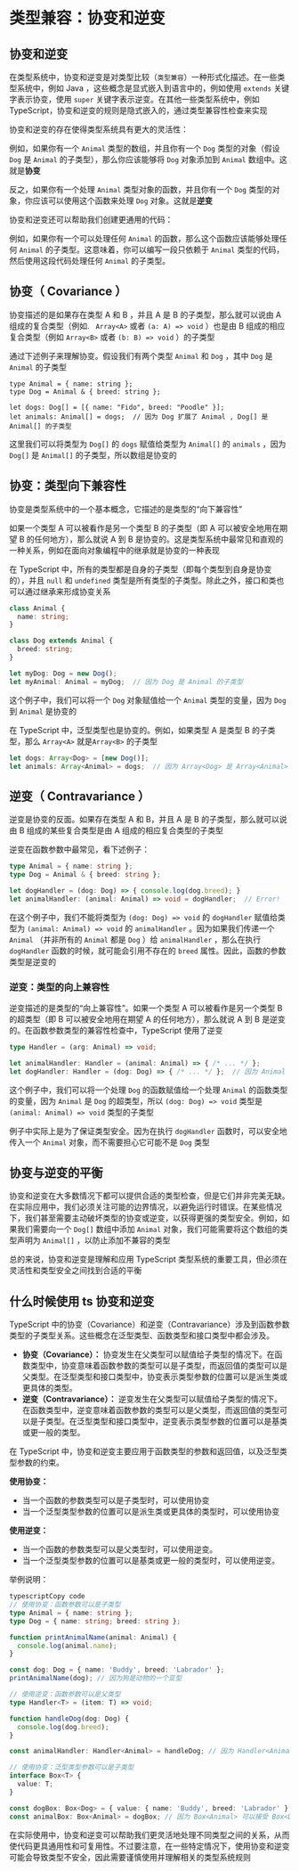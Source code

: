 # 类型兼容：协变和逆变

## 协变和逆变

在类型系统中，协变和逆变是对类型比较（`类型兼容`）一种形式化描述。在一些类型系统中，例如  Java ，这些概念是显式嵌入到语言中的，例如使用 `extends` 关键字表示协变，使用 `super` 关键字表示逆变。在其他一些类型系统中，例如 TypeScript，协变和逆变的规则是隐式嵌入的，通过类型兼容性检查来实现

协变和逆变的存在使得类型系统具有更大的灵活性：

例如，如果你有一个 `Animal` 类型的数组，并且你有一个   `Dog` 类型的对象（假设 `Dog`  是 `Animal` 的子类型），那么你应该能够将 `Dog`  对象添加到 `Animal` 数组中。这就是**协变**

反之，如果你有一个处理 `Animal` 类型对象的函数，并且你有一个 `Dog` 类型的对象，你应该可以使用这个函数来处理 `Dog`  对象。这就是**逆变**

协变和逆变还可以帮助我们创建更通用的代码：

例如，如果你有一个可以处理任何 `Animal` 的函数，那么这个函数应该能够处理任何 `Animal` 的子类型。这意味着，你可以编写一段只依赖于 `Animal` 类型的代码，然后使用这段代码处理任何 `Animal` 的子类型。



## 协变（ Covariance ）

协变描述的是如果存在类型 A 和 B ，并且 A 是 B 的子类型，那么就可以说由 A 组成的复合类型（例如.   ` Array<A>` 或者 `(a: A) => void` ）也是由 B 组成的相应复合类型（例如 `Array<B>` 或者 `(b: B) => void` ）的子类型

通过下述例子来理解协变。假设我们有两个类型 `Animal` 和 `Dog` ，其中 `Dog` 是 `Animal` 的子类型



```TS
type Animal = { name: string };
type Dog = Animal & { breed: string };

let dogs: Dog[] = [{ name: "Fido", breed: "Poodle" }];
let animals: Animal[] = dogs;  // 因为 Dog 扩展了 Animal , Dog[] 是 Animal[] 的子类型

```



这里我们可以将类型为 `Dog[]` 的 `dogs` 赋值给类型为 `Animal[]` 的 `animals` ，因为 `Dog[]` 是 `Animal[]` 的子类型，所以数组是协变的



## 协变：类型向下兼容性

协变是类型系统中的一个基本概念，它描述的是类型的“向下兼容性”

如果一个类型 A 可以被看作是另一个类型 B 的子类型（即 A 可以被安全地用在期望 B 的任何地方），那么就说 A 到 B 是协变的。这是类型系统中最常见和直观的一种关系，例如在面向对象编程中的继承就是协变的一种表现

在 TypeScript 中，所有的类型都是自身的子类型（即每个类型到自身是协变的），并且 `null` 和 `undefined` 类型是所有类型的子类型。除此之外，接口和类也可以通过继承来形成协变关系



```ts
class Animal {
  name: string;
}

class Dog extends Animal {
  breed: string;
}

let myDog: Dog = new Dog();
let myAnimal: Animal = myDog;  // 因为 Dog 是 Animal 的子类型

```



这个例子中，我们可以将一个 `Dog` 对象赋值给一个 `Animal` 类型的变量，因为 `Dog` 到 `Animal` 是协变的

在 TypeScript 中，泛型类型也是协变的。例如，如果类型 A 是类型 B 的子类型，那么 `Array<A>` 就是`Array<B>` 的子类型



```ts
let dogs: Array<Dog> = [new Dog()];
let animals: Array<Animal> = dogs;  // 因为 Array<Dog> 是 Array<Animal> 的子类型

```



## 逆变（ Contravariance ）

逆变是协变的反面。如果存在类型 A 和 B，并且 A 是 B 的子类型，那么就可以说由 B 组成的某些复合类型是由 A 组成的相应复合类型的子类型

逆变在函数参数中最常见，看下述例子：

```ts
type Animal = { name: string };
type Dog = Animal & { breed: string };

let dogHandler = (dog: Dog) => { console.log(dog.breed); }
let animalHandler: (animal: Animal) => void = dogHandler;  // Error! 

```



在这个例子中，我们不能将类型为  `(dog: Dog) => void`  的  `dogHandler`  赋值给类型为 `(animal: Animal) => void` 的 `animalHandler` 。因为如果我们传递一个 `Animal` （并非所有的 `Animal` 都是 `Dog` ）给 `animalHandler` ，那么在执行 `dogHandler` 函数的时候，就可能会引用不存在的  `breed` 属性。因此，函数的参数类型是逆变的



### 逆变：类型的向上兼容性

逆变描述的是类型的“向上兼容性”。如果一个类型 A 可以被看作是另一个类型 B 的超类型（即 B 可以被安全地用在期望 A 的任何地方），那么就说 A 到 B 是逆变的。在函数参数类型的兼容性检查中，TypeScript 使用了逆变



```ts
type Handler = (arg: Animal) => void;

let animalHandler: Handler = (animal: Animal) => { /* ... */ };
let dogHandler: Handler = (dog: Dog) => { /* ... */ };  // 因为 Animal 是 Dog 的超类型

```



这个例子中，我们可以将一个处理 `Dog` 的函数赋值给一个处理 `Animal` 的函数类型的变量，因为 `Animal` 是 `Dog` 的超类型，所以 `(dog: Dog) => void` 类型是 `(animal: Animal) => void` 类型的子类型

例子中实际上是为了保证类型安全。因为在执行 `dogHandler`  函数时，可以安全地传入一个 `Animal` 对象，而不需要担心它可能不是 `Dog` 类型



## 协变与逆变的平衡

协变和逆变在大多数情况下都可以提供合适的类型检查，但是它们并非完美无缺。在实际应用中，我们必须关注可能的边界情况，以避免运行时错误。在某些情况下，我们甚至需要主动破坏类型的协变或逆变，以获得更强的类型安全。例如，如果我们需要向一个 `Dog[]` 数组中添加 `Animal` 对象，我们可能需要将这个数组的类型声明为 `Animal[]` ，以防止添加不兼容的类型

总的来说，协变和逆变是理解和应用 TypeScript 类型系统的重要工具，但必须在灵活性和类型安全之间找到合适的平衡



## 什么时候使用 ts 协变和逆变

TypeScript 中的协变（Covariance）和逆变（Contravariance）涉及到函数参数类型的子类型关系。这些概念在泛型类型、函数类型和接口类型中都会涉及。

- **协变（Covariance）：** 协变发生在父类型可以赋值给子类型的情况下。在函数类型中，协变意味着函数参数的类型可以是子类型，而返回值的类型可以是父类型。在泛型类型和接口类型中，协变表示类型参数的位置可以是派生类或更具体的类型。
- **逆变（Contravariance）：** 逆变发生在父类型可以赋值给子类型的情况下。在函数类型中，逆变意味着函数参数的类型可以是父类型，而返回值的类型可以是子类型。在泛型类型和接口类型中，逆变表示类型参数的位置可以是基类或更一般的类型。

在 TypeScript 中，协变和逆变主要应用于函数类型的参数和返回值，以及泛型类型参数的约束。

**使用协变：**

- 当一个函数的参数类型可以是子类型时，可以使用协变
- 当一个泛型类型参数的位置可以是派生类或更具体的类型时，可以使用协变

**使用逆变：**

- 当一个函数的参数类型可以是父类型时，可以使用逆变。
- 当一个泛型类型参数的位置可以是基类或更一般的类型时，可以使用逆变。

举例说明：

```typescript
typescriptCopy code
// 使用协变：函数参数可以是子类型
type Animal = { name: string };
type Dog = { name: string; breed: string };

function printAnimalName(animal: Animal) {
  console.log(animal.name);
}

const dog: Dog = { name: 'Buddy', breed: 'Labrador' };
printAnimalName(dog); // 因为狗是动物的一个亚型

// 使用逆变：函数参数可以是父类型
type Handler<T> = (item: T) => void;

function handleDog(dog: Dog) {
  console.log(dog.breed);
}

const animalHandler: Handler<Animal> = handleDog; // 因为 Handler<Animal> 能够接受一只狗

// 使用协变：泛型类型参数可以是子类型
interface Box<T> {
  value: T;
}

const dogBox: Box<Dog> = { value: { name: 'Buddy', breed: 'Labrador' } };
const animalBox: Box<Animal> = dogBox; // 因为 Box<Animal> 可以接受 Box<Dog>

```



在实际使用中，协变和逆变可以帮助我们更灵活地处理不同类型之间的关系，从而使代码更具通用性和可复用性。不过要注意，在一些特定情况下，使用协变和逆变可能会导致类型不安全，因此需要谨慎使用并理解相关的类型系统规则